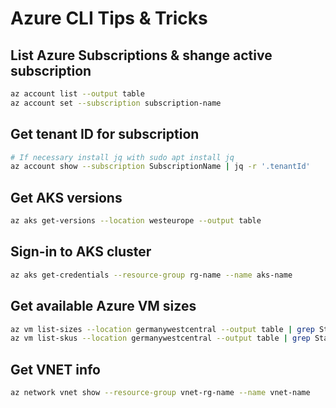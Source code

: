 # Azure CLI Tips & Tricks

## List Azure Subscriptions & shange active subscription

```Bash
az account list --output table
az account set --subscription subscription-name
```

## Get tenant ID for subscription

```Bash
# If necessary install jq with sudo apt install jq
az account show --subscription SubscriptionName | jq -r '.tenantId'
```

## Get AKS versions

```Bash
az aks get-versions --location westeurope --output table
```
## Sign-in to AKS cluster

```Bash
az aks get-credentials --resource-group rg-name --name aks-name
```

## Get available Azure VM sizes

```Bash
az vm list-sizes --location germanywestcentral --output table | grep Standard_F
az vm list-skus --location germanywestcentral --output table | grep Standard_F
```
## Get VNET info

```Bash
az network vnet show --resource-group vnet-rg-name --name vnet-name
```
